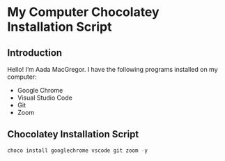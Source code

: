 # My Computer Chocolatey Installation Script

## Introduction
Hello! I’m Aada MacGregor. I have the following programs installed on my computer:
- Google Chrome
- Visual Studio Code
- Git
- Zoom

## Chocolatey Installation Script
```powershell
choco install googlechrome vscode git zoom -y
